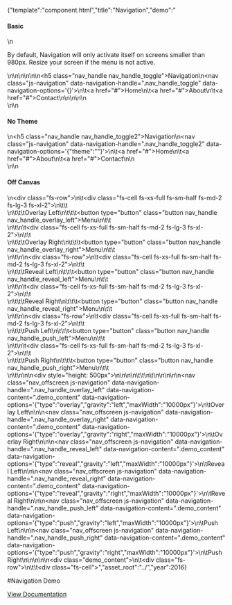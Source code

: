 {"template":"component.html","title":"Navigation","demo":"<h4>Basic</h4>\n<p>By default, Navigation will only activate itself on screens smaller than 980px. Resize your screen if the menu is not active.</p>\n\n<!-- START: FIRSTDEMO -->\n\n<style>\n\t@media screen and (min-width: 980px) {\n\t\t.nav_offscreen,\n\t\t.nav_handle {\n\t\t\tdisplay: none;\n\t\t}\n\t}\n\n\t.nav_handle.fs-navigation-overlay-handle.fs-navigation-enabled,\n\t.nav_handle.fs-navigation-reveal-handle.fs-navigation-enabled,\n\t.nav_handle.fs-navigation-push-handle.fs-navigation-enabled {\n\t\tclear: both;\n\t\tmargin-top: 10px;\n\t\tmargin-bottom: 20px;\n\t}\n</style>\n\n<h5 class=\"nav_handle nav_handle_toggle\">Navigation</h5>\n<nav class=\"js-navigation\" data-navigation-handle=\".nav_handle_toggle\" data-navigation-options='{}'>\n\t<a href=\"#\">Home</a>\n\t<a href=\"#\">About</a>\n\t<a href=\"#\">Contact</a>\n</nav>\n\n<!-- END: FIRSTDEMO -->\n\n<br>\n\n<h4>No Theme</h4>\n<h5 class=\"nav_handle nav_handle_toggle2\">Navigation</h5>\n<nav class=\"js-navigation\" data-navigation-handle=\".nav_handle_toggle2\" data-navigation-options='{\"theme\":\"\"}'>\n\t<a href=\"#\">Home</a>\n\t<a href=\"#\">About</a>\n\t<a href=\"#\">Contact</a>\n</nav>\n<br>\n\n<h4>Off Canvas</h4>\n<div class=\"fs-row\">\n\t<div class=\"fs-cell fs-xs-full fs-sm-half fs-md-2 fs-lg-3 fs-xl-2\">\n\t\t<div>\n\t\t\tOverlay Left\n\t\t\t<button type=\"button\" class=\"button nav_handle nav_handle_overlay_left\">Menu</button>\n\t\t</div>\n\t</div>\n\t<div class=\"fs-cell fs-xs-full fs-sm-half fs-md-2 fs-lg-3 fs-xl-2\">\n\t\t<div>\n\t\t\tOverlay Right\n\t\t\t<button type=\"button\" class=\"button nav_handle nav_handle_overlay_right\">Menu</button>\n\t\t</div>\n\t</div>\n</div>\n<div class=\"fs-row\">\n\t<div class=\"fs-cell fs-xs-full fs-sm-half fs-md-2 fs-lg-3 fs-xl-2\">\n\t\t<div>\n\t\t\tReveal Left\n\t\t\t<button type=\"button\" class=\"button nav_handle nav_handle_reveal_left\">Menu</button>\n\t\t</div>\n\t</div>\n\t<div class=\"fs-cell fs-xs-full fs-sm-half fs-md-2 fs-lg-3 fs-xl-2\">\n\t\t<div>\n\t\t\tReveal Right\n\t\t\t<button type=\"button\" class=\"button nav_handle nav_handle_reveal_right\">Menu</button>\n\t\t</div>\n\t</div>\n</div>\n<div class=\"fs-row\">\n\t<div class=\"fs-cell fs-xs-full fs-sm-half fs-md-2 fs-lg-3 fs-xl-2\">\n\t\t<div>\n\t\t\tPush Left\n\t\t\t<button type=\"button\" class=\"button nav_handle nav_handle_push_left\">Menu</button>\n\t\t</div>\n\t</div>\n\t<div class=\"fs-cell fs-xs-full fs-sm-half fs-md-2 fs-lg-3 fs-xl-2\">\n\t\t<div>\n\t\t\tPush Right\n\t\t\t<button type=\"button\" class=\"button nav_handle nav_handle_push_right\">Menu</button>\n\t\t</div>\n\t</div>\n</div>\n\n<div style=\"height: 500px\"></div>\n\n\n\n\t\t</div>\n\t</div>\n</div>\n\n\n\n<nav class=\"nav_offscreen js-navigation\" data-navigation-handle=\".nav_handle_overlay_left\" data-navigation-content=\".demo_content\" data-navigation-options='{\"type\":\"overlay\",\"gravity\":\"left\",\"maxWidth\":\"10000px\"}'>\n\tOverlay Left\n</nav>\n\n<nav class=\"nav_offscreen js-navigation\" data-navigation-handle=\".nav_handle_overlay_right\" data-navigation-content=\".demo_content\" data-navigation-options='{\"type\":\"overlay\",\"gravity\":\"right\",\"maxWidth\":\"10000px\"}'>\n\tOverlay Right\n</nav>\n\n<nav class=\"nav_offscreen js-navigation\" data-navigation-handle=\".nav_handle_reveal_left\" data-navigation-content=\".demo_content\" data-navigation-options='{\"type\":\"reveal\",\"gravity\":\"left\",\"maxWidth\":\"10000px\"}'>\n\tReveal Left\n</nav>\n\n<nav class=\"nav_offscreen js-navigation\" data-navigation-handle=\".nav_handle_reveal_right\" data-navigation-content=\".demo_content\" data-navigation-options='{\"type\":\"reveal\",\"gravity\":\"right\",\"maxWidth\":\"10000px\"}'>\n\tReveal Right\n</nav>\n\n<nav class=\"nav_offscreen js-navigation\" data-navigation-handle=\".nav_handle_push_left\" data-navigation-content=\".demo_content\" data-navigation-options='{\"type\":\"push\",\"gravity\":\"left\",\"maxWidth\":\"10000px\"}'>\n\tPush Left\n</nav>\n\n<nav class=\"nav_offscreen js-navigation\" data-navigation-handle=\".nav_handle_push_right\" data-navigation-content=\".demo_content\" data-navigation-options='{\"type\":\"push\",\"gravity\":\"right\",\"maxWidth\":\"10000px\"}'>\n\tPush Right\n</nav>\n\n\n\n<div class=\"demo_content\">\n\t<div class=\"fs-row\">\n\t\t<div class=\"fs-cell\">","asset_root":"../","year":2016}

 #Navigation Demo
<p class="back_link"><a href="https://formstone.it/components/navigation">View Documentation</a></p>